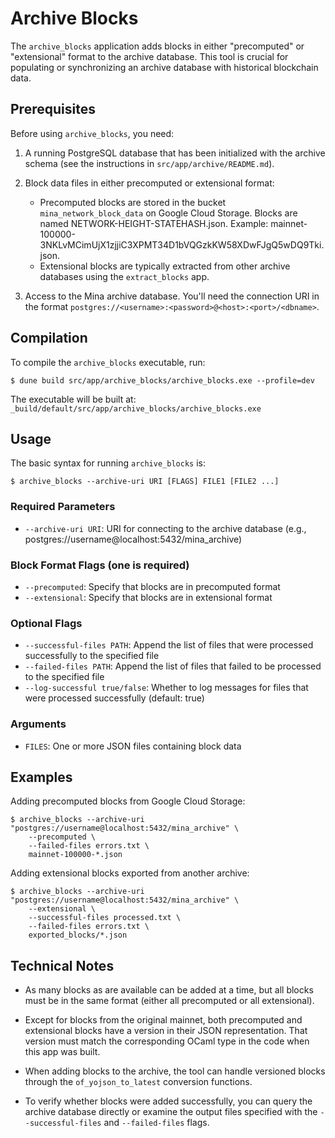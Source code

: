 Archive Blocks
=============

The `archive_blocks` application adds blocks in either "precomputed" or
"extensional" format to the archive database. This tool is crucial for
populating or synchronizing an archive database with historical blockchain data.

Prerequisites
------------

Before using `archive_blocks`, you need:

1. A running PostgreSQL database that has been initialized with the archive
   schema (see the instructions in `src/app/archive/README.md`).

2. Block data files in either precomputed or extensional format:
   - Precomputed blocks are stored in the bucket `mina_network_block_data`
     on Google Cloud Storage. Blocks are named NETWORK-HEIGHT-STATEHASH.json.
     Example: mainnet-100000-3NKLvMCimUjX1zjjiC3XPMT34D1bVQGzkKW58XDwFJgQ5wDQ9Tki.json.
   - Extensional blocks are typically extracted from other archive databases
     using the `extract_blocks` app.

3. Access to the Mina archive database. You'll need the connection URI in the
   format `postgres://<username>:<password>@<host>:<port>/<dbname>`.

Compilation
----------

To compile the `archive_blocks` executable, run:

```shell
$ dune build src/app/archive_blocks/archive_blocks.exe --profile=dev
```

The executable will be built at:
`_build/default/src/app/archive_blocks/archive_blocks.exe`

Usage
-----

The basic syntax for running `archive_blocks` is:

```shell
$ archive_blocks --archive-uri URI [FLAGS] FILE1 [FILE2 ...]
```

### Required Parameters

- `--archive-uri URI`: URI for connecting to the archive database
  (e.g., postgres://username@localhost:5432/mina_archive)

### Block Format Flags (one is required)

- `--precomputed`: Specify that blocks are in precomputed format
- `--extensional`: Specify that blocks are in extensional format

### Optional Flags

- `--successful-files PATH`: Append the list of files that were processed
  successfully to the specified file
- `--failed-files PATH`: Append the list of files that failed to be processed
  to the specified file
- `--log-successful true/false`: Whether to log messages for files that were
  processed successfully (default: true)

### Arguments

- `FILES`: One or more JSON files containing block data

Examples
--------

Adding precomputed blocks from Google Cloud Storage:

```shell
$ archive_blocks --archive-uri "postgres://username@localhost:5432/mina_archive" \
    --precomputed \
    --failed-files errors.txt \
    mainnet-100000-*.json
```

Adding extensional blocks exported from another archive:

```shell
$ archive_blocks --archive-uri "postgres://username@localhost:5432/mina_archive" \
    --extensional \
    --successful-files processed.txt \
    --failed-files errors.txt \
    exported_blocks/*.json
```

Technical Notes
--------------

- As many blocks as are available can be added at a time, but all blocks
  must be in the same format (either all precomputed or all extensional).

- Except for blocks from the original mainnet, both precomputed and
  extensional blocks have a version in their JSON representation. That
  version must match the corresponding OCaml type in the code when this
  app was built.

- When adding blocks to the archive, the tool can handle versioned blocks
  through the `of_yojson_to_latest` conversion functions.

- To verify whether blocks were added successfully, you can query the archive
  database directly or examine the output files specified with the
  `--successful-files` and `--failed-files` flags.
